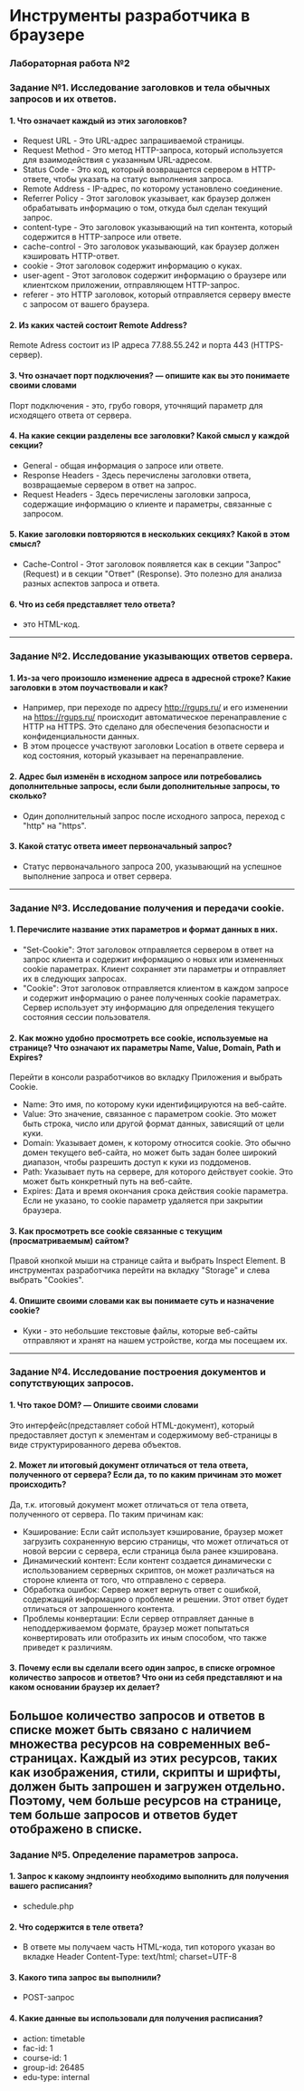 # Инструменты разработчика в браузере
### Лабораторная работа №2

### Задание №1. Исследование заголовков и тела обычных запросов и их ответов.

#### 1. Что означает каждый из этих заголовков? 
- Request URL - Это URL-адрес запрашиваемой страницы.
- Request Method - Это метод HTTP-запроса, который используется для взаимодействия с указанным URL-адресом.
- Status Code - Это код, который возвращается сервером в HTTP-ответе, чтобы указать на статус выполнения запроса.
- Remote Address - IP-адрес, по которому установлено соединение.
- Referrer Policy - Этот заголовок указывает, как браузер должен обрабатывать информацию о том, откуда был сделан текущий запрос. 
- content-type - Это заголовок указывающий на тип контента, который содержится в HTTP-запросе или ответе. 
- cache-control - Это заголовок указывающий, как браузер должен кэшировать HTTP-ответ.
- cookie - Этот заголовок содержит информацию о куках. 
- user-agent - Этот заголовок содержит информацию о браузере или клиентском приложении, отправляющем HTTP-запрос.
- referer  - это HTTP заголовок, который отправляется серверу вместе с запросом от вашего браузера.

#### 2. Из каких частей состоит Remote Address?
Remote Adress состоит из IP адреса 77.88.55.242 и порта 443 (HTTPS-сервер).

#### 3. Что означает порт подключения? — опишите как вы это понимаете своими словами
Порт подключения - это, грубо говоря, уточнящий параметр для исходящего ответа от сервера.

#### 4. На какие секции разделены все заголовки? Какой смысл у каждой секции?
- General - общая информация о запросе или ответе.
- Response Headers - Здесь перечислены заголовки ответа, возвращаемые сервером в ответ на запрос.
- Request Headers - Здесь перечислены заголовки запроса, содержащие информацию о клиенте и параметры, связанные с запросом.

#### 5. Какие заголовки повторяются в нескольких секциях? Какой в этом смысл?
- Cache-Control - Этот заголовок появляется как в секции "Запрос" (Request) и в секции "Ответ" (Response).
Это полезно для анализа разных аспектов запроса и ответа.

#### 6. Что из себя представляет тело ответа?
- это HTML-код.
------------

### Задание №2. Исследование указывающих ответов сервера.

#### 1. Из-за чего произошло изменение адреса в адресной строке? Какие заголовки в этом поучаствовали и как?
- Например, при переходе по адресу http://rgups.ru/ и его изменении на https://rgups.ru/ происходит автоматическое перенаправление с HTTP на HTTPS. Это сделано для обеспечения безопасности и конфиденциальности данных.
- В этом процессе участвуют заголовки Location в ответе сервера и код состояния, который указывает на перенаправление.

#### 2. Адрес был изменён в исходном запросе или потребовались дополнительные запросы, если были дополнительные запросы, то сколько?
- Один дополнительный запрос после исходного запроса, переход с "http" на "https".

#### 3. Какой статус ответа имеет первоначальный запрос?
- Статус первоначального запроса 200, указывающий на успешное выполнение запроса и ответ сервера.
------------

### Задание №3. Исследование получения и передачи cookie.

#### 1. Перечислите название этих параметров и формат данных в них. 
- "Set-Cookie": Этот заголовок отправляется сервером в ответ на запрос клиента и содержит информацию о новых или измененных cookie параметрах. Клиент сохраняет эти параметры и отправляет их в следующих запросах.
- "Cookie": Этот заголовок отправляется клиентом в каждом запросе и содержит информацию о ранее полученных cookie параметрах. Сервер использует эту информацию для определения текущего состояния сессии пользователя.

#### 2. Как можно удобно просмотреть все cookie, используемые на странице? Что означают их параметры Name, Value, Domain, Path и Expires?
Перейти в консоли разработчиков во вкладку Приложения и выбрать Cookie.

- Name: Это имя, по которому куки идентифицируются на веб-сайте.
- Value: Это значение, связанное с параметром cookie. Это может быть строка, число или другой формат данных, зависящий от цели куки.
- Domain: Указывает домен, к которому относится cookie. Это обычно домен текущего веб-сайта, но может быть задан более широкий диапазон, чтобы разрешить доступ к куки из поддоменов.
- Path: Указывает путь на сервере, для которого действует cookie. Это может быть конкретный путь на веб-сайте.
- Expires: Дата и время окончания срока действия cookie параметра. Если не указано, то cookie параметр удаляется при закрытии браузера.

#### 3. Как просмотреть все cookie связанные с текущим (просматриваемым) сайтом?
Правой кнопкой мыши на странице сайта и выбрать Inspect Element. В инструментах разработчика перейти на вкладку "Storage" и слева выбрать "Cookies".

#### 4. Опишите своими словами как вы понимаете суть и назначение cookie?
- Куки - это небольшие текстовые файлы, которые веб-сайты отправляют и хранят на нашем устройстве, когда мы посещаем их.
------------

### Задание №4. Исследование построения документов и сопутствующих запросов. 

#### 1. Что такое DOM? — Опишите своими словами
Это интерфейс(представляет собой HTML-документ), который предоставляет доступ к элементам и содержимому веб-страницы в виде структурированного дерева объектов.

#### 2. Может ли итоговый документ отличаться от тела ответа, полученного от сервера? Если да, то по каким причинам это может происходить?
Да, т.к. итоговый документ может отличаться от тела ответа, полученного от сервера. По таким причинам как:

- Кэширование: Если сайт использует кэширование, браузер может загрузить сохраненную версию страницы, что может отличаться от новой версии с сервера, если страница была ранее кэширована.
- Динамический контент: Если контент создается динамически с использованием серверных скриптов, он может различаться на стороне клиента от того, что отправлено с сервера.
- Обработка ошибок: Сервер может вернуть ответ с ошибкой, содержащий информацию о проблеме и решении. Этот ответ будет отличаться от запрошенного контента.
- Проблемы конвертации: Если сервер отправляет данные в неподдерживаемом формате, браузер может попытаться конвертировать или отобразить их иным способом, что также приведет к различиям.

#### 3. Почему если вы сделали всего один запрос, в списке огромное количество запросов и ответов? Что они из себя представляют и на каком основании браузер их делает?
Большое количество запросов и ответов в списке может быть связано с наличием множества ресурсов на современных веб-страницах. Каждый из этих ресурсов, таких как изображения, стили, скрипты и шрифты, должен быть запрошен и загружен отдельно. Поэтому, чем больше ресурсов на странице, тем больше запросов и ответов будет отображено в списке.
------------

### Задание №5. Определение параметров запроса.

#### 1. Запрос к какому эндпоинту необходимо выполнить для получения вашего расписания?
- schedule.php

#### 2. Что содержится в теле ответа?
- В ответе мы получаем часть HTML-кода, тип которого указан во вкладке Header Content-Type: text/html; charset=UTF-8

#### 3. Какого типа запрос вы выполнили?
- POST-запрос

#### 4. Какие данные вы использовали для получения расписания?
- action: timetable
- fac-id: 1
- course-id: 1
- group-id: 26485
- edu-type: internal